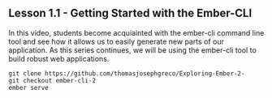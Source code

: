## Lesson 1.1 - Getting Started with the Ember-CLI
In this video, students become acquiainted with the ember-cli command line tool and see how it allows us to easily generate new parts of our application. As this series continues, we will be using the ember-cli tool to build robust web applications. 

```
git clone https://github.com/thomasjosephgreco/Exploring-Ember-2-
git checkout ember-cli-2
ember serve
```
